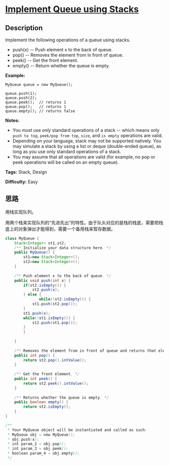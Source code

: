 # [Implement Queue using Stacks][title]

## Description

Implement the following operations of a queue using stacks.

* push(x) -- Push element x to the back of queue.
* pop() -- Removes the element from in front of queue.
* peek() -- Get the front element.
* empty() -- Return whether the queue is empty.

**Example:**

```
MyQueue queue = new MyQueue();
    
queue.push(1);
queue.push(2);  
queue.peek();  // returns 1
queue.pop();   // returns 1
queue.empty(); // returns false
```

**Notes:**

* You must use _only_ standard operations of a stack -- which means only `push to top`, `peek/pop from top`, `size`, and `is empty` operations are valid.
* Depending on your language, stack may not be supported natively. You may simulate a stack by using a list or deque (double-ended queue), as long as you use only standard operations of a stack.
* You may assume that all operations are valid (for example, no pop or peek operations will be called on an empty queue).

**Tags:** Stack, Design

**Difficulty:** Easy

## 思路

用栈实现队列。

用两个栈来实现队列的“先进先出”的特性。由于队头对应的是栈的栈底，需要把栈底上的对象弹出才能得到，需要一个备用栈来暂存数据。

``` java
class MyQueue {
    Stack<Integer> st1,st2;
    /** Initialize your data structure here. */
    public MyQueue() {
        st1=new Stack<Integer>();
        st2=new Stack<Integer>();
    }
    
    /** Push element x to the back of queue. */
    public void push(int x) {
        if(st2.isEmpty()) {
            st2.push(x);
        } else {
               while(!st2.isEmpty()) {
            st1.push(st2.pop());
        }
        st1.push(x);
        while(!st1.isEmpty()) {
            st2.push(st1.pop());
        }
        }
      
    }
    
    /** Removes the element from in front of queue and returns that element. */
    public int pop() {
        return st2.pop().intValue();
    }
    
    /** Get the front element. */
    public int peek() {
        return st2.peek().intValue();
    }
    
    /** Returns whether the queue is empty. */
    public boolean empty() {
        return st2.isEmpty();
    }
}

/**
 * Your MyQueue object will be instantiated and called as such:
 * MyQueue obj = new MyQueue();
 * obj.push(x);
 * int param_2 = obj.pop();
 * int param_3 = obj.peek();
 * boolean param_4 = obj.empty();
 */
```

[title]: https://leetcode.com/problems/implement-queue-using-stacks
